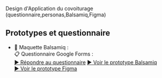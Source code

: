 Design d'Application du covoiturage 
(questionnaire,personas,Balsamiq,Figma)

## Prototypes et questionnaire

- 🎨 Maquette Balsamiq :  
  📋 Questionnaire Google Forms :  
  [▶ Répondre au questionnaire](https://docs.google.com/forms/d/e/1FAIpQLSeoJ65HldpZH2xj55KLTv5lBK44jwK9lFMQnlth9jhj76pCgA/viewform?usp=sharing&ouid=105578944048858478432)
  [▶ Voir le prototype Balsamiq](https://balsamiq.cloud/suuf1cg/p1b4pbk/r7E8B/bB384?f=N4IgUiBcCMA0IDkpxAYWfAMhkAhHAsjgFo4DSUA2gLoC+QA=)  
[▶ Voir le prototype Figma](https://www.figma.com/proto/FqjJEXnQnyTaSbKVMpSURT/ApplicationCovoiturage?node-id=0-1&t=DuQBjLpbGCTXuLKT-1)
